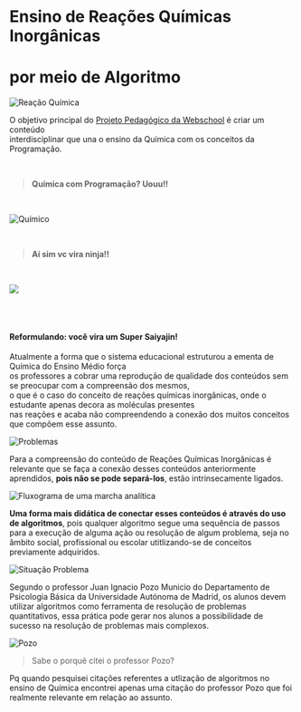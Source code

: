 # Ensino de Reações Químicas Inorgânicas<br> 
# por meio de Algoritmo

![Reação Química](http://4.bp.blogspot.com/-MGDGnkG7CWc/UTkW9juxDGI/AAAAAAAAFxE/vKKlfZZdz5Q/s200/01.gif)

O objetivo principal do [Projeto Pedagógico da Webschool](https://github.com/fpchemical/Projeto-Pedagogico-Webschool/blob/master/projeto%20atualizado.md) é criar um conteúdo<br> 
interdisciplinar que una o ensino da Química com os conceitos da Programação. 

<br>

> **Química com Programação? Uouu!!**

<br>

![Químico](https://www.amherst.edu/system/files/styles/original/private/ninja-04-desk_0.jpg)


<br>

> **Aí sim vc vira ninja!!**

<br>

![](https://camo.githubusercontent.com/dcf168b1fcc1779098118acf8fd347faa4250c53/68747470733a2f2f6d656469612e67697068792e636f6d2f6d656469612f4b647a4638584c4533467758652f67697068792e676966)

<br>
<br>


#### Reformulando: você vira um Super Saiyajin!

Atualmente a forma que o sistema educacional estruturou a ementa de Química do Ensino Médio força<br> 
os professores a cobrar uma reprodução de qualidade dos conteúdos sem se preocupar com a compreensão dos mesmos,<br>
o que é o caso do conceito de reações químicas inorgânicas, onde o estudante apenas decora as moléculas presentes<br> 
nas reações e acaba não compreendendo a conexão dos muitos conceitos que compõem esse assunto.

![Problemas](https://essentiaforall.files.wordpress.com/2014/11/carrying_question_pc_md_nwm.jpg)

Para a compreensão do conteúdo de Reações Químicas Inorgânicas é relevante que se faça a conexão desses conteúdos anteriormente aprendidos, **pois não se pode separá-los**, estão intrinsecamente ligados.

![Fluxograma de uma marcha analítica](http://i.imgur.com/PCSGvq2.jpg)

**Uma forma mais didática de conectar esses conteúdos é através do uso de algoritmos**, pois qualquer algoritmo segue uma sequência de passos para a execução de alguma ação ou resolução de algum problema, seja no âmbito social, profissional ou escolar utitlizando-se de conceitos previamente adquiridos.

![Situação Problema](https://vidadehacker.files.wordpress.com/2011/07/algoritmo-para-resolver-seus-problemas.jpg)

Segundo o professor Juan Ignacio Pozo Municio do Departamento de Psicologia Básica da Universidade Autónoma de Madrid, os alunos devem utilizar algoritmos como ferramenta de resolução de problemas quantitativos, essa prática pode gerar nos alunos a possibilidade de sucesso na resolução de problemas mais complexos.

![Pozo](http://2.bp.blogspot.com/--oeN6BQMgxY/TvIwI6C8l2I/AAAAAAAABFM/gNzNk3pbjlc/s200/apozo.jpg)

> Sabe o porquê citei o professor Pozo?

Pq quando pesquisei citações referentes a utlização de algoritmos no ensino de Química encontrei apenas uma citação do professor Pozo que foi realmente relevante em relação ao assunto.
